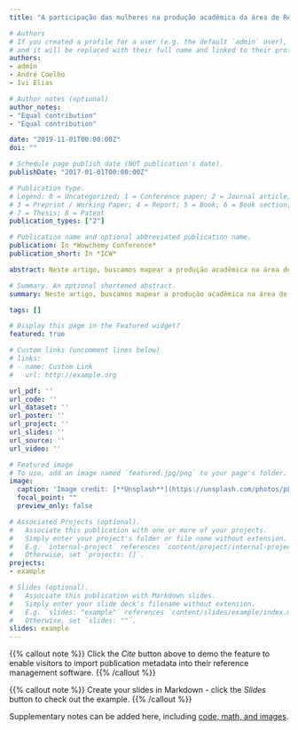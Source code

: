 ```yaml
---
title: "A participação das mulheres na produção acadêmica da área de Relações Internacionais no Brasil"

# Authors
# If you created a profile for a user (e.g. the default `admin` user), write the username (folder name) here 
# and it will be replaced with their full name and linked to their profile.
authors:
- admin
- André Coelho
- Ivi Elias

# Author notes (optional)
author_notes:
- "Equal contribution"
- "Equal contribution"

date: "2019-11-01T00:00:00Z"
doi: ""

# Schedule page publish date (NOT publication's date).
publishDate: "2017-01-01T00:00:00Z"

# Publication type.
# Legend: 0 = Uncategorized; 1 = Conference paper; 2 = Journal article;
# 3 = Preprint / Working Paper; 4 = Report; 5 = Book; 6 = Book section;
# 7 = Thesis; 8 = Patent
publication_types: ["2"]

# Publication name and optional abbreviated publication name.
publication: In *Wowchemy Conference*
publication_short: In *ICW*

abstract: Neste artigo, buscamos mapear a produção acadêmica na área de Relações Internacionais no Brasil observando a participação das mulheres partindo das características da produção acadêmica em relação ao gênero e às divisões temáticas do campo. Para tanto, analisamos os dois principais periódicos da área segundo a classificação da Capes: Contexto Internacional e a Revista Brasileira de Política Internacional (RBPI). O artigo está dividido em três partes. Na primeira, situamos a discussão sobre mulheres na ciência em relação ao gênero como categoria crítica de análise. Em seguida, promovemos o debate sobre a literatura que discute o mapeamento da produção acadêmica, considerando a produção científica de mulheres em geral e na área de Relações Internacionais. Finalmente, apresentamos os resultados situando a produção acadêmica feminina. Como conclusão, constatamos que a distância do número de artigos publicados por mulheres e homens não se alterou ao longo do tempo, mantendo a estrutura de desigualdade.

# Summary. An optional shortened abstract.
summary: Neste artigo, buscamos mapear a produção acadêmica na área de Relações Internacionais no Brasil observando a participação das mulheres partindo das características da produção acadêmica em relação ao gênero e às divisões temáticas do campo. Para tanto, analisamos os dois principais periódicos da área segundo a classificação da Capes: Contexto Internacional e a Revista Brasileira de Política Internacional (RBPI).

tags: []

# Display this page in the Featured widget?
featured: true

# Custom links (uncomment lines below)
# links:
# - name: Custom Link
#   url: http://example.org

url_pdf: ''
url_code: ''
url_dataset: ''
url_poster: ''
url_project: ''
url_slides: ''
url_source: ''
url_video: ''

# Featured image
# To use, add an image named `featured.jpg/png` to your page's folder. 
image:
  caption: 'Image credit: [**Unsplash**](https://unsplash.com/photos/pLCdAaMFLTE)'
  focal_point: ""
  preview_only: false

# Associated Projects (optional).
#   Associate this publication with one or more of your projects.
#   Simply enter your project's folder or file name without extension.
#   E.g. `internal-project` references `content/project/internal-project/index.md`.
#   Otherwise, set `projects: []`.
projects:
- example

# Slides (optional).
#   Associate this publication with Markdown slides.
#   Simply enter your slide deck's filename without extension.
#   E.g. `slides: "example"` references `content/slides/example/index.md`.
#   Otherwise, set `slides: ""`.
slides: example
---
```


{{% callout note %}}
Click the *Cite* button above to demo the feature to enable visitors to import publication metadata into their reference management software.
{{% /callout %}}

{{% callout note %}}
Create your slides in Markdown - click the *Slides* button to check out the example.
{{% /callout %}}

Supplementary notes can be added here, including [code, math, and images](https://wowchemy.com/docs/writing-markdown-latex/).
